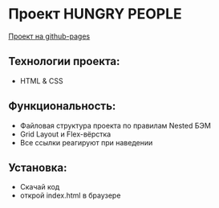 # Проект HUNGRY PEOPLE

[Проект на github-pages](https://pavelbodrenkov.github.io/kitchen/)

## Технологии проекта:
- HTML & CSS

## Функциональность:
- Файловая структура проекта по правилам Nested БЭМ
- Grid Layout и Flex-вёрстка
- Все ссылки реагируют при наведении

## Установка:
- Cкачай код
- открой index.html в браузере

